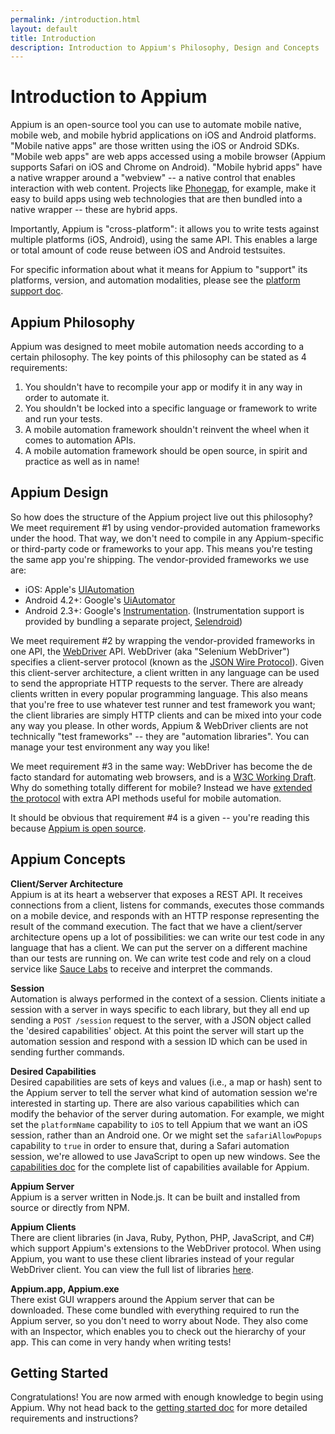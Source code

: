 ```yaml
---
permalink: /introduction.html
layout: default
title: Introduction
description: Introduction to Appium's Philosophy, Design and Concepts
---
```


# Introduction to Appium

Appium is an open-source tool you can use to automate mobile native,
mobile web, and mobile hybrid applications on iOS and Android platforms.
"Mobile native apps" are those written using the iOS or Android SDKs. "Mobile
web apps" are web apps accessed using a mobile browser (Appium supports
Safari on iOS and Chrome on Android). "Mobile hybrid apps" have a native
wrapper around a "webview" -- a native control that enables interaction with
web content. Projects like [Phonegap](http://phonegap.com/), for example,
make it easy to build apps using web technologies that are then bundled into
a native wrapper -- these are hybrid apps.

Importantly, Appium is "cross-platform": it allows you to write tests against
multiple platforms (iOS, Android), using the same API. This enables a large
or total amount of code reuse between iOS and Android testsuites.

For specific information about what it means for Appium to "support" its
platforms, version, and automation modalities, please see the  [platform support doc](/slate/en/master/#platform-support.md).

## Appium Philosophy

Appium was designed to meet mobile automation needs according to a certain
philosophy. The key points of this philosophy can be stated as 4 requirements:

1. You shouldn't have to recompile your app or modify it in any way in order
   to automate it.
2. You shouldn't be locked into a specific language or framework to write and
   run your tests.
3. A mobile automation framework shouldn't reinvent the wheel when it comes
   to automation APIs.
4. A mobile automation framework should be open source,
   in spirit and practice as well as in name!

## Appium Design

So how does the structure of the Appium project live out this philosophy? We
meet requirement #1 by using vendor-provided automation frameworks under the
hood. That way, we don't need to compile in any Appium-specific or
third-party code or frameworks to your app. This means you're testing the
same app you're shipping. The vendor-provided frameworks we use are:

* iOS: Apple's [UIAutomation](https://developer.apple.com/library/ios/documentation/DeveloperTools/Reference/UIAutomationRef/_index.html)
* Android 4.2+: Google's [UiAutomator](http://developer.android.com/tools/help/uiautomator/index.html)
* Android 2.3+: Google's [Instrumentation](http://developer.android.com/reference/android/app/Instrumentation.html). (Instrumentation support is provided by bundling a separate project, [Selendroid](http://selendroid.io))

We meet requirement #2 by wrapping the vendor-provided frameworks in one API,
the [WebDriver](http://docs.seleniumhq.org/projects/webdriver/) API.
WebDriver (aka "Selenium WebDriver") specifies a client-server protocol
(known as the [JSON Wire Protocol](https://code.google.com/p/selenium/wiki/JsonWireProtocol)).
Given this client-server architecture, a client written in any language can
be used to send the appropriate HTTP requests to the server. There are
already clients written in every popular programming language. This also
means that you're free to use whatever test runner and test framework you
want; the client libraries are simply HTTP clients and can be mixed into your
code any way you please. In other words, Appium & WebDriver clients are not
technically "test frameworks" -- they are "automation libraries". You can
manage your test environment any way you like!

We meet requirement #3 in the same way: WebDriver has become the de facto
standard for automating web browsers, and is a [W3C Working Draft](https://dvcs.w3.org/hg/webdriver/raw-file/tip/webdriver-spec.html).
Why do something totally different for mobile? Instead we have [extended the protocol](https://code.google.com/p/selenium/source/browse/spec-draft.md?repo=mobile)
with extra API methods useful for mobile automation.

It should be obvious that requirement #4 is a given -- you're reading this
because [Appium is open source](https://github.com/appium/appium).

## Appium Concepts

**Client/Server Architecture**<br/>
Appium is at its heart a webserver that exposes a REST API. It receives
connections from a client, listens for commands, executes those commands on a
mobile device, and responds with an HTTP response representing the result of
the command execution. The fact that we have a client/server architecture
opens up a lot of possibilities: we can write our test code in any language
that has a client. We can put the server on a different machine than our
tests are running on. We can write test code and rely on a cloud service
like [Sauce Labs](https://saucelabs.com/mobile) to receive and interpret the commands.

**Session**<br/>
Automation is always performed in the context of a session. Clients initiate
a session with a server in ways specific to each library,
but they all end up sending a `POST /session` request to the server,
with a JSON object called  the 'desired capabilities' object. At this point
the server will start up the automation session and respond with a session ID
which can be used in sending further commands.

**Desired Capabilities**<br/>
Desired capabilities are sets of keys and values (i.e.,
a map or hash) sent to the Appium server to tell the server what kind of
automation session we're interested in starting up. There are also various
capabilities which can modify the behavior of the server during automation.
For example, we might set the `platformName` capability to `iOS` to tell
Appium that we want an iOS session, rather than an Android one. Or we might
set the `safariAllowPopups` capability to `true` in order to ensure that,
during a Safari automation session, we're allowed to use JavaScript to open
up new windows. See the  [capabilities doc](/slate/en/master/#caps.md) for the complete list of
capabilities available for Appium.

**Appium Server**<br/>
Appium is a server written in Node.js. It can be built and installed from
source or directly from NPM.

**Appium Clients**<br/>
There are client libraries (in Java, Ruby, Python, PHP, JavaScript, and C#)
which support Appium's extensions to the WebDriver protocol. When using Appium,
you want to use these client libraries instead of your regular WebDriver
client. You can view the full list of libraries  [here](/slate/en/master/#appium-clients.md).

**Appium.app, Appium.exe**<br/>
There exist GUI wrappers around the Appium server that can be downloaded.
These come bundled with everything required to run the Appium server,
so you don't need to worry about Node. They also come with an Inspector,
which enables you to check out the hierarchy of your app. This can come in
very handy when writing tests!

## Getting Started

Congratulations! You are now armed with enough knowledge to begin using
Appium. Why not head back to the  [getting started doc](/slate/en/master/#README.md) for
more detailed requirements and instructions?

